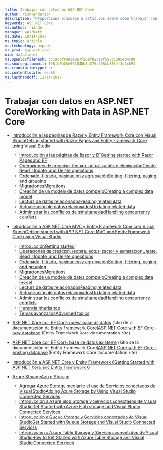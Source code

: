 ```yaml
---
title: Trabajar con datos en ASP.NET Core
author: rick-anderson
description: "Proporciona vínculos a artículos sobre cómo trabajar con datos. En muchos se usa Entity Framework Core."
keywords: ASP.NET Core
ms.author: riande
manager: wpickett
ms.date: 10/14/2017
ms.topic: article
ms.technology: aspnet
ms.prod: asp.net-core
uid: data/index
ms.openlocfilehash: bc19cbf0093e8a7f26af82d19f597cc805e04309
ms.sourcegitcommit: 198fb0488e961048bfa376cf58cb853ef1d1cb91
ms.translationtype: HT
ms.contentlocale: es-ES
ms.lasthandoff: 12/14/2017
---
```

# <a name="working-with-data-in-aspnet-core"></a><span data-ttu-id="1e61a-105">Trabajar con datos en ASP.NET Core</span><span class="sxs-lookup"><span data-stu-id="1e61a-105">Working with Data in ASP.NET Core</span></span> 

* [<span data-ttu-id="1e61a-106">Introducción a las páginas de Razor y Entity Framework Core con Visual Studio</span><span class="sxs-lookup"><span data-stu-id="1e61a-106">Getting started with Razor Pages and Entity Framework Core using Visual Studio</span></span>](xref:data/ef-rp/index)

   * [<span data-ttu-id="1e61a-107">Introducción a las páginas de Razor y EF</span><span class="sxs-lookup"><span data-stu-id="1e61a-107">Getting started with Razor Pages and EF</span></span>](xref:data/ef-rp/intro)
   * [<span data-ttu-id="1e61a-108">Operaciones de creación, lectura, actualización y eliminación</span><span class="sxs-lookup"><span data-stu-id="1e61a-108">Create, Read, Update, and Delete operations</span></span>](xref:data/ef-rp/crud)
   * [<span data-ttu-id="1e61a-109">Ordenado, filtrado, paginación y agrupación</span><span class="sxs-lookup"><span data-stu-id="1e61a-109">Sorting, filtering, paging, and grouping</span></span>](xref:data/ef-rp/sort-filter-page)
   * [<span data-ttu-id="1e61a-110">Migraciones</span><span class="sxs-lookup"><span data-stu-id="1e61a-110">Migrations</span></span>](xref:data/ef-rp/migrations)
   * [<span data-ttu-id="1e61a-111">Creación de un modelo de datos complejo</span><span class="sxs-lookup"><span data-stu-id="1e61a-111">Creating a complex data model</span></span>](xref:data/ef-rp/complex-data-model)
   * [<span data-ttu-id="1e61a-112">Lectura de datos relacionados</span><span class="sxs-lookup"><span data-stu-id="1e61a-112">Reading related data</span></span>](xref:data/ef-rp/read-related-data)
   * [<span data-ttu-id="1e61a-113">Actualización de datos relacionados</span><span class="sxs-lookup"><span data-stu-id="1e61a-113">Updating related data</span></span>](xref:data/ef-rp/update-related-data)
   * [<span data-ttu-id="1e61a-114">Administrar los conflictos de simultaneidad</span><span class="sxs-lookup"><span data-stu-id="1e61a-114">Handling concurrency conflicts</span></span>](xref:data/ef-rp/concurrency)

*   [<span data-ttu-id="1e61a-115">Introducción a ASP.NET Core MVC y Entity Framework Core con Visual Studio</span><span class="sxs-lookup"><span data-stu-id="1e61a-115">Getting started with ASP.NET Core MVC and Entity Framework Core using Visual Studio</span></span>](ef-mvc/index.md)
    *   [<span data-ttu-id="1e61a-116">Introducción</span><span class="sxs-lookup"><span data-stu-id="1e61a-116">Getting started</span></span>](ef-mvc/intro.md)
    *   [<span data-ttu-id="1e61a-117">Operaciones de creación, lectura, actualización y eliminación</span><span class="sxs-lookup"><span data-stu-id="1e61a-117">Create, Read, Update, and Delete operations</span></span>](xref:data/ef-mvc/crud)
    *   [<span data-ttu-id="1e61a-118">Ordenado, filtrado, paginación y agrupación</span><span class="sxs-lookup"><span data-stu-id="1e61a-118">Sorting, filtering, paging, and grouping</span></span>](xref:data/ef-mvc/sort-filter-page)
    *   [<span data-ttu-id="1e61a-119">Migraciones</span><span class="sxs-lookup"><span data-stu-id="1e61a-119">Migrations</span></span>](xref:data/ef-mvc/migrations)
    *   [<span data-ttu-id="1e61a-120">Creación de un modelo de datos complejo</span><span class="sxs-lookup"><span data-stu-id="1e61a-120">Creating a complex data model</span></span>](ef-mvc/complex-data-model.md)
    *   [<span data-ttu-id="1e61a-121">Lectura de datos relacionados</span><span class="sxs-lookup"><span data-stu-id="1e61a-121">Reading related data</span></span>](ef-mvc/read-related-data.md)
    *   [<span data-ttu-id="1e61a-122">Actualización de datos relacionados</span><span class="sxs-lookup"><span data-stu-id="1e61a-122">Updating related data</span></span>](ef-mvc/update-related-data.md)
    *   [<span data-ttu-id="1e61a-123">Administrar los conflictos de simultaneidad</span><span class="sxs-lookup"><span data-stu-id="1e61a-123">Handling concurrency conflicts</span></span>](ef-mvc/concurrency.md)
    *   [<span data-ttu-id="1e61a-124">Herencia</span><span class="sxs-lookup"><span data-stu-id="1e61a-124">Inheritance</span></span>](ef-mvc/inheritance.md)
    *   [<span data-ttu-id="1e61a-125">Temas avanzados</span><span class="sxs-lookup"><span data-stu-id="1e61a-125">Advanced topics</span></span>](ef-mvc/advanced.md)
* <span data-ttu-id="1e61a-126">[ASP.NET Core con EF Core: nueva base de datos](https://docs.microsoft.com/ef/core/get-started/aspnetcore/new-db) (sitio de la documentación de Entity Framework Core)</span><span class="sxs-lookup"><span data-stu-id="1e61a-126">[ASP.NET Core with EF Core - new database](https://docs.microsoft.com/ef/core/get-started/aspnetcore/new-db) (Entity Framework Core documentation site)</span></span>
* <span data-ttu-id="1e61a-127">[ASP.NET Core con EF Core: base de datos existente](https://docs.microsoft.com/ef/core/get-started/aspnetcore/existing-db) (sitio de la documentación de Entity Framework Core)</span><span class="sxs-lookup"><span data-stu-id="1e61a-127">[ASP.NET Core with EF Core - existing database](https://docs.microsoft.com/ef/core/get-started/aspnetcore/existing-db) (Entity Framework Core documentation site)</span></span>
*   [<span data-ttu-id="1e61a-128">Introducción a ASP.NET Core y Entity Framework 6</span><span class="sxs-lookup"><span data-stu-id="1e61a-128">Getting Started with ASP.NET Core and Entity Framework 6</span></span>](entity-framework-6.md)
*   [<span data-ttu-id="1e61a-129">Azure Storage</span><span class="sxs-lookup"><span data-stu-id="1e61a-129">Azure Storage</span></span>](azure-storage/index.md)
    *   [<span data-ttu-id="1e61a-130">Agregar Azure Storage mediante el uso de Servicios conectados de Visual Studio</span><span class="sxs-lookup"><span data-stu-id="1e61a-130">Adding Azure Storage by Using Visual Studio Connected Services</span></span>](https://azure.microsoft.com/documentation/articles/vs-azure-tools-connected-services-storage/)
    *   [<span data-ttu-id="1e61a-131">Introducción a Azure Blob Storage y Servicios conectados de Visual Studio</span><span class="sxs-lookup"><span data-stu-id="1e61a-131">Get Started with Azure Blob storage and Visual Studio Connected Services</span></span>](https://azure.microsoft.com/documentation/articles/vs-storage-aspnet5-getting-started-blobs/)
    *   [<span data-ttu-id="1e61a-132">Introducción a Queue Storage y Servicios conectados de Visual Studio</span><span class="sxs-lookup"><span data-stu-id="1e61a-132">Get Started with Queue Storage and Visual Studio Connected Services</span></span>](https://azure.microsoft.com/documentation/articles/vs-storage-aspnet5-getting-started-queues/)
    *   [<span data-ttu-id="1e61a-133">Introducción a Azure Table Storage y Servicios conectados de Visual Studio</span><span class="sxs-lookup"><span data-stu-id="1e61a-133">How to Get Started with Azure Table Storage and Visual Studio Connected Services</span></span>](https://azure.microsoft.com/documentation/articles/vs-storage-aspnet5-getting-started-tables/)

